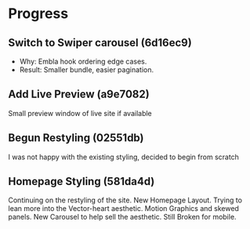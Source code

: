 # Progress
## Switch to Swiper carousel (6d16ec9)
- Why: Embla hook ordering edge cases.
- Result: Smaller bundle, easier pagination.

## Add Live Preview (a9e7082)
Small preview window of live site if available

## Begun Restyling (02551db)
I was not happy with the existing styling, decided to begin from scratch

## Homepage Styling (581da4d)
Continuing on the restyling of the site. New Homepage Layout. Trying to lean more into the Vector-heart aesthetic. Motion Graphics and skewed panels. New Carousel to help sell the aesthetic. Still Broken for mobile.